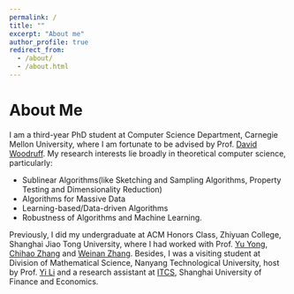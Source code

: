 ```yaml
---
permalink: /
title: ""
excerpt: "About me"
author_profile: true
redirect_from: 
  - /about/
  - /about.html
---
```


# About Me

I am a third-year PhD student at Computer Science Department, Carnegie Mellon University, where I am fortunate to be advised by Prof. [David Woodruff](http://www.cs.cmu.edu/~dwoodruf/). My research interests lie broadly in theoretical computer science, particularly: 
* Sublinear Algorithms(like Sketching and Sampling Algorithms, Property Testing and Dimensionality Reduction) 
* Algorithms for Massive Data 
* Learning-based/Data-driven Algorithms 
* Robustness of Algorithms and Machine Learning.

Previously, I did my undergraduate at ACM Honors Class, Zhiyuan College, Shanghai Jiao Tong University, where I had worked with Prof. [Yu Yong](http://apex.sjtu.edu.cn/members/yyu), [Chihao Zhang](http://chihaozhang.com/) and [Weinan Zhang](http://wnzhang.net/). Besides, I was a visiting student at Division of Mathematical Science, Nanyang Technological University, host by Prof. [Yi Li](https://personal.ntu.edu.sg/yili/) and a research assistant at [ITCS](http://itcs.shufe.edu.cn/english/home.aspx), Shanghai University of Finance and Economics.